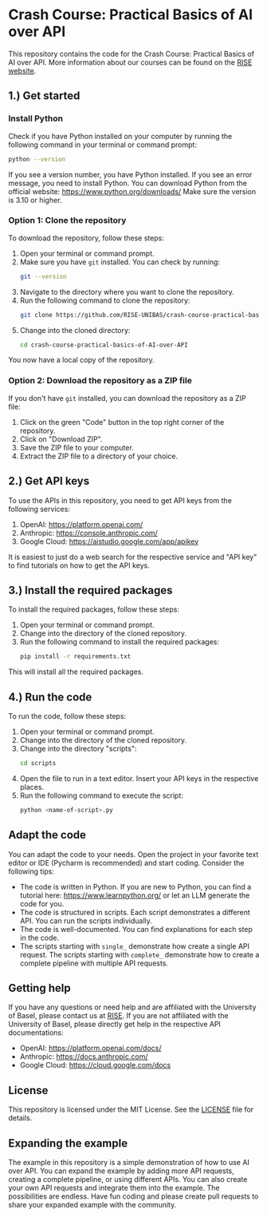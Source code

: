 # Crash Course: Practical Basics of AI over API
This repository contains the code for the Crash Course: Practical Basics of AI over API.
More information about our courses can be found on the [RISE website](https://www.rise.unibas.ch/).

## 1.) Get started

### Install Python
Check if you have Python installed on your computer by running the following command in your terminal or 
command prompt:
```sh
python --version
```
If you see a version number, you have Python installed. If you see an error message, you need to install Python.
You can download Python from the official website: https://www.python.org/downloads/
Make sure the version is 3.10 or higher.

### Option 1: Clone the repository
To download the repository, follow these steps:

1. Open your terminal or command prompt.
2. Make sure you have `git` installed. You can check by running:
    ```sh
    git --version
    ```
3. Navigate to the directory where you want to clone the repository.
4. Run the following command to clone the repository:
    ```sh
    git clone https://github.com/RISE-UNIBAS/crash-course-practical-basics-of-AI-over-API.git
    ```
5. Change into the cloned directory:
    ```sh
    cd crash-course-practical-basics-of-AI-over-API
    ```
You now have a local copy of the repository.

### Option 2: Download the repository as a ZIP file
If you don't have `git` installed, you can download the repository as a ZIP file:

1. Click on the green "Code" button in the top right corner of the repository.
2. Click on "Download ZIP".
3. Save the ZIP file to your computer.
4. Extract the ZIP file to a directory of your choice.

## 2.) Get API keys
To use the APIs in this repository, you need to get API keys from the following services:

1. OpenAI: https://platform.openai.com/
2. Anthropic: https://console.anthropic.com/
3. Google Cloud: https://aistudio.google.com/app/apikey

It is easiest to just do a web search for the respective service and "API key" to find tutorials on 
how to get the API keys.

## 3.) Install the required packages
To install the required packages, follow these steps:

1. Open your terminal or command prompt.
2. Change into the directory of the cloned repository.
3. Run the following command to install the required packages:
    ```sh
    pip install -r requirements.txt
    ```
This will install all the required packages.

## 4.) Run the code
To run the code, follow these steps:

1. Open your terminal or command prompt.
2. Change into the directory of the cloned repository.
3. Change into the directory "scripts":
    ```sh
    cd scripts
    ```
4. Open the file to run in a text editor. Insert your API keys in the respective places.
5. Run the following command to execute the script:
    ```sh
    python <name-of-script>.py
    ```
   
## Adapt the code
You can adapt the code to your needs. Open the project in your favorite text editor or IDE (Pycharm is recommended)
and start coding. Consider the following tips:

- The code is written in Python. If you are new to Python, you can find a tutorial here: https://www.learnpython.org/ or let an LLM generate the code for you.
- The code is structured in scripts. Each script demonstrates a different API. You can run the scripts individually.
- The code is well-documented. You can find explanations for each step in the code.
- The scripts starting with `single_` demonstrate how create a single API request. The scripts starting with 
 `complete_` demonstrate how to create a complete pipeline with multiple API requests.


## Getting help
If you have any questions or need help and are affiliated with the University of Basel, please contact us at 
[RISE](https://www.rise.unibas.ch/). If you are not affiliated with the University of Basel, please directly get help in the respective API documentations:

- OpenAI: https://platform.openai.com/docs/
- Anthropic: https://docs.anthropic.com/
- Google Cloud: https://cloud.google.com/docs


## License
This repository is licensed under the MIT License. See the [LICENSE](LICENSE) file for details.


## Expanding the example

The example in this repository is a simple demonstration of how to use AI over API. You can expand the example by
adding more API requests, creating a complete pipeline, or using different APIs. You can also create your own
API requests and integrate them into the example. The possibilities are endless. Have fun coding and please create pull 
requests to share your expanded example with the community.
